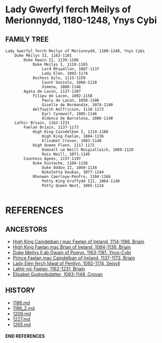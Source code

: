 # Lady Gwerfyl ferch Meilys of Merionnydd, 1180-1248, Ynys Cybi

## FAMILY TREE 
```
Lady Gwerfyl ferch Meilys of Merionnydd, 1180-1248, Ynys Cybi
	Duke Meilys II, 1163-1181
		Duke Owain II, 1139-1166
			Duke Meilys I, 1110-1165
				Lord Rhiwallon, 1087-1137
				Lady Elen, 1092-1174
			Duchess Eylo, 1113-1159
				Count Gonzalo, 1066-1128
				Ximena, 1080-1146
		Agata de Lacon, 1137-1207
			Filipu de Lacon, 1092-1158
				Paulu de Lacon, 1050-1106
				Giselle de Normandie, 1074-1140
			Aelfswith Aelfricson, 1118-1173
				Earl Cynewulf, 1085-1146
				Aldonca de Barcelona, 1086-1148
	Lathir Briain, 1162-1231
		Faelan Briain, 1137-1173
			High King Caindelban I, 1114-1186
				High King Faelan, 1084-1136			
				Elisabet Crovan, 1083-1148			
			High Queen Flann, 1117-1172
				Domnall ua Neill Noigiallaich, 1069-1120		
				Rois Neill, 1071-1145		
		Countess Agnes, 1137-1197
			Duke Eustache, 1104-1158
				Duke Oddon II, 1069-1134
				Nikoletta Doukas, 1077-1144
			Rhonwen Caerloyw-Penfro, 1104-1166
				Petty King Gruffydd III, 1064-1140	
				Petty Queen Nest, 1065-1124
					
```


# REFERENCES

## ANCESTORS
* [High King Caindelban I mac Faelan of Ireland, 1114-1186, Briain](caindelban_i_mac_faelan_1114.md)
* [High King Faelan mac Brian of Ireland, 1084-1136, Briain](faelan_mac_brian_1084.md)
* [Duke Meilys II ab Owain of Powys, 1163-1181, Ynys-Cybi](meilys_ii_ab_owain_1163.md)
* [Prince Faelan mac Caindelban of Ireland, 1137-1173, Briain](faelan_mac_caindelban_1137.md)
* [Lady Elen ferch Idwal of Penllyn, 1092-1174, Seisyll](elen_ferch_idwal_1092.md)
* [Lathir nic Faelan, 1162-1231, Briain](lathir_nic_faelan_1162.md)
* [Elisabet Gudrodsdatter, 1083-1148, Crovan](elisabet_gudrodsdatter_1083.md)

## HISTORY
* [1186.md](../h/1186.md)
* [1186_2.md](../h/1186_2.md)
* [1209.md](../h/1209.md)
* [1227.md](../h/1227.md)
* [1265.md](../h/1265.md)

#### END REFERENCES
